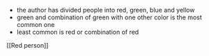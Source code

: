 - the author has divided people into red, green, blue and yellow
- green and combination of green with one other color is the most common one
- least common is red or combination of red

[[Red person]]